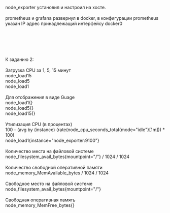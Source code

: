 node_exporter установил и настроил на хосте. <br>
 <br>
prometheus и grafana развернул в docker, в конфигурации prometheus указан IP адрес принадлежащий интерфейсу docker0  <br>

 <br>
  <br>
   <br>
    <br>

К заданию 2: <br>
 <br>
Загрузка CPU за 1, 5, 15 минут <br>
node_load15 <br>
node_load5 <br>
node_load1 <br>
 <br>
Для отображения в виде Guage <br>
node_load1{} <br>
node_load5{} <br>
node_load15{} <br>
 <br>
Утилизация CPU (в процентах) <br>
100 - (avg by (instance) (rate(node_cpu_seconds_total{mode="idle"}[1m])) * 100)         <br>            node_load1{instance="node_exporter:9100"} <br>
 <br>
Количество места на файловой системе <br>
node_filesystem_avail_bytes{mountpoint="/"} / 1024 / 1024 <br>
 <br>
Количество свободной оперативной памяти <br>
node_memory_MemAvailable_bytes / 1024 / 1024 <br>
 <br>
Свободное место на файловой системе <br>
node_filesystem_avail_bytes{mountpoint="/"} <br>
 <br>
Свободная оперативная память <br>
node_memory_MemFree_bytes{} <br>
